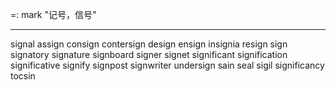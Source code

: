 =: mark "记号，信号"

---
signal
assign
consign
contersign
design
ensign
insignia
resign
sign
signatory
signature
signboard
signer
signet
significant
signification
significative
signify
signpost
signwriter
undersign
sain
seal
sigil
significancy
tocsin
